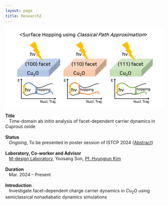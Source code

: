 ```yaml
---
layout: page
title: Research2
---
```

<p align="center" style="max-width:100%; height:auto;">
    <img src="/images/R2_full.png" style="max-width:100%; height:auto;" />
</p>

<p style="clear:left;">
    <strong>Title</strong><br>
    &nbsp;&nbsp;&nbsp;Time-domain ab initio analysis of facet-dependent carrier dynamics in Cuprous oxide<br>
    <br>
    <strong>Status</strong><br>
    &nbsp;&nbsp;&nbsp;<i>Ongoing</i>, To be presented in poster session of ISTCP 2024 (<a href="/files/MinjaeKwen_Abstract_ISTCP.pdf">Abstract</a>)<br>
    <br>
    <strong>Laboratory, Co-worker and Advisor</strong><br>
    &nbsp;&nbsp;&nbsp;<a href="https://www.m-design-lab.net/">M-design Laboratory</a>, Yoosang Son, <a href="https://chem.kaist.ac.kr/eng/faculty/view/id/20">Pf. Hyungjun Kim</a><br>
    <br>
    <strong>Duration</strong><br>
    &nbsp;&nbsp;&nbsp;Mar. 2024 – Present<br>
    <br>
    <strong>Introduction</strong><br>
    &nbsp;&nbsp;&nbsp;Investigate facet-dependent charge carrier dynamics in Cu<sub>2</sub>O using semiclassical nonadiabatic dynamics simulations<br>
    <br>
</p>
